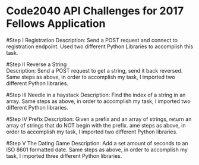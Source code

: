 # Code2040 API Challenges for 2017 Fellows Application

#Step I    Registration
Description: Send a POST request and connect to registration endpoint. Used two different Python Libraries to accomplish this task.

#Step II   Reverse a String                                                                           
Description: Send a POST request to get a string, send it back reversed. Same steps as above, in order to accomplish my task, I imported                two different Python libraries.

#Step III  Needle in a haystack
Description: Find the index of a string in an array. Same steps as above, in order to accomplish my task, I imported two different Python              libraries.

#Step IV   Prefix
Description: Given a prefix and an array of strings, return an array of strings that do NOT begin with the prefix. ame steps as above, in              order to accomplish my task, I imported two different Python libraries.

#Step V   The Dating Game
Description: Add a set amount of seconds to an ISO 8601 formatted date. Same steps as above, in order to accomplish my task, I imported                three different Python libraries.
